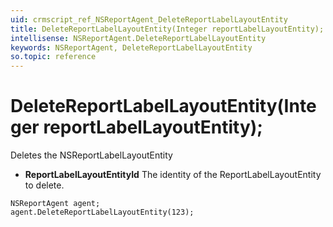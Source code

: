 ```yaml
---
uid: crmscript_ref_NSReportAgent_DeleteReportLabelLayoutEntity
title: DeleteReportLabelLayoutEntity(Integer reportLabelLayoutEntity);
intellisense: NSReportAgent.DeleteReportLabelLayoutEntity
keywords: NSReportAgent, DeleteReportLabelLayoutEntity
so.topic: reference
---
```


# DeleteReportLabelLayoutEntity(Integer reportLabelLayoutEntity);

Deletes the NSReportLabelLayoutEntity
 
* **ReportLabelLayoutEntityId** The identity of the ReportLabelLayoutEntity to delete.

```crmscript
NSReportAgent agent;
agent.DeleteReportLabelLayoutEntity(123);
```

